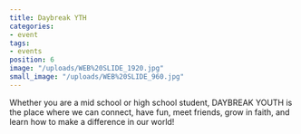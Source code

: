 ```yaml
---
title: Daybreak YTH
categories:
- event
tags:
- events
position: 6
image: "/uploads/WEB%20SLIDE_1920.jpg"
small_image: "/uploads/WEB%20SLIDE_960.jpg"
---
```


Whether you are a mid school or high school student, DAYBREAK YOUTH is the place where we can connect, have fun, meet friends, grow in faith, and learn how to make a difference in our world!